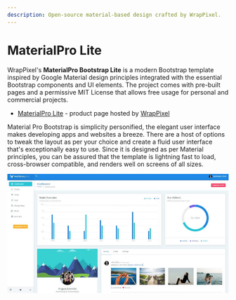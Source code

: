 ```yaml
---
description: Open-source material-based design crafted by WrapPixel.
---
```


# MaterialPro Lite

 WrapPixel's **MaterialPro Bootstrap Lite** is a modern Bootstrap template inspired by Google Material design principles integrated with the essential Bootstrap components and UI elements. The project comes with pre-built pages and a permissive MIT License that allows free usage for personal and commercial projects. 

* [MaterialPro Lite](https://bit.ly/2ZJuiMR) - product page hosted by [WrapPixel](../partners/wrappixel.md)

Material Pro Bootstrap is simplicity personified, the elegant user interface makes developing apps and websites a breeze. There are a host of options to tweak the layout as per your choice and create a fluid user interface that's exceptionally easy to use. Since it is designed as per Material principles, you can be assured that the template is lightning fast to load, cross-browser compatible, and renders well on screens of all sizes.

![MaterialPro Lite - Free Bootstrap Template.](../../.gitbook/assets/docs-materialpro-lite-screen.jpg)



